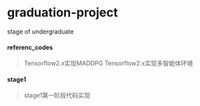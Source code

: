 # graduation-project
stage of undergraduate
#### referenc_codes
> Tensorflow2.x实现MADDPG
> Tensorflow2.x实现多智能体环境 
#### stage1
> stage1第一阶段代码实现
